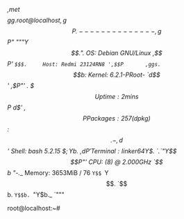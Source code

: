 



_,met$$$$$gg.          root@localhost
    ,g$$$$$$$$$$$$$$$P.       --------------
  ,g$$P"     """Y$$.".        OS: Debian GNU/Linux
 ,$$P'              `$$$.     Host: Redmi 23124RN8
',$$P       ,ggs.     `$$b:   Kernel: 6.2.1-PRoot-
`d$$'     ,$P"'   .    $$$    Uptime: 2 mins
 $$P      d$'     ,    $$P    Packages: 257 (dpkg)
 $$:      $$.   -    ,d$$'    Shell: bash 5.2.15
 $$;      Y$b._   _,d$P'      Terminal: linker64
 Y$$.    `.`"Y$$$$P"'         CPU: (8) @ 2.000GHz
 `$$b      "-.__              Memory: 3653MiB / 76
  `Y$$
   `Y$$.
     `$$b.
       `Y$$b.
          `"Y$b._
              `"""

root@localhost:~#
